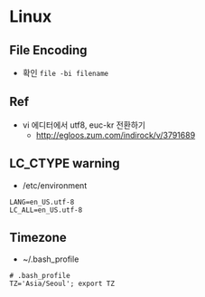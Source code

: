 # Linux

## File Encoding
* 확인
  `file -bi filename`


## Ref
* vi 에디터에서 utf8, euc-kr 전환하기
  * http://egloos.zum.com/indirock/v/3791689

## LC_CTYPE warning
* /etc/environment
```
LANG=en_US.utf-8
LC_ALL=en_US.utf-8
```

## Timezone
* ~/.bash_profile
```
# .bash_profile
TZ='Asia/Seoul'; export TZ
```
